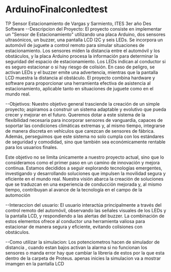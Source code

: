 # ArduinoFinalconledtest
TP Sensor Estacionamiento de Vargas y Sarmiento, ITES 3er año Des Software
--Descripcion del Proyecto:
El proyecto consiste en implementar un "Sensor de Estacionamiento" utilizando una placa Arduino, dos sensores ultrasónicos, un buzzer, una pantalla LCD I2C y seis LEDs.
Se incorpora un automóvil de juguete a control remoto para simular situaciones de estacionamiento. Los sensores miden la distancia entre el automóvil y los obstáculos,
y la placa Arduino procesa la información para determinar la seguridad del espacio de estacionamiento.
Los LEDs indican al conductor si es seguro estacionar o si hay riesgo de colisión. En caso de peligro,
se activan LEDs y el buzzer emite una advertencia, mientras que la pantalla LCD muestra la distancia al obstáculo.
El proyecto combina hardware y software para proporcionar una herramienta efectiva de asistencia al estacionamiento, 
aplicable tanto en situaciones de juguete como en el mundo real.

--Objetivos:
Nuestro objetivo general trasciende la creación de un simple proyecto; aspiramos a
construir un sistema adaptable y evolutivo que pueda crecer y mejorar en el futuro.
Queremos dotar a este sistema de la flexibilidad necesaria para incorporar sensores de
vanguardia, capaces de soportar las condiciones climáticas extremas y, al mismo
tiempo, integrarse de manera discreta en vehículos que carezcan de sensores de
fábrica. Además, perseguimos que este sistema no solo cumpla con los estándares de
seguridad y comodidad, sino que también sea económicamente rentable para los
usuarios finales.

Este objetivo no se limita únicamente a nuestro proyecto actual, sino que lo
consideramos como el primer paso en un camino de innovación y mejora continua.
Estamos decididos a seguir explorando tecnologías emergentes, investigando y
desarrollando soluciones que impulsen la movilidad segura y eficiente en el mundo
real. Nuestra visión abarca la creación de soluciones que se traduzcan en una
experiencia de conducción mejorada y, al mismo tiempo, contribuyan al avance de la
tecnología en el campo de la automoción

--Interaccion del usuario:
El usuario interactúa principalmente a través del control remoto del automóvil, 
observando las señales visuales de los LEDs y la pantalla LCD, y respondiendo a las alertas del buzzer.
La combinación de estos elementos ofrece al conductor una herramienta valiosa para estacionar de manera segura y eficiente,
evitando colisiones con obstáculos.


--Como utilizar la simulacion:
Los potenciometros hacen de simulador de distancia , cuando estan bajos activan la alarma
si no funcionan los sensores o manda error hay que cambiar la libreria de estos por la que esta dentro de la carpeta de Proteus.
apenas inicies la simulacion va a mostrar imamgen en la pantalla LCD

